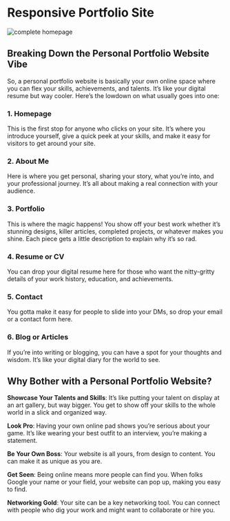 # Responsive Portfolio Site 

![complete homepage](images/complete-homepage.png)

## Breaking Down the Personal Portfolio Website Vibe

So, a personal portfolio website is basically your own online space where you can flex your skills, achievements, and talents. It’s like your digital resume but way cooler. Here’s the lowdown on what usually goes into one:

### 1. Homepage

This is the first stop for anyone who clicks on your site. It’s where you introduce yourself, give a quick peek at your skills, and make it easy for visitors to get around your site.

### 2. About Me

Here is where you get personal, sharing your story, what you’re into, and your professional journey. It’s all about making a real connection with your audience.

### 3. Portfolio

This is where the magic happens! You show off your best work whether it’s stunning designs, killer articles, completed projects, or whatever makes you shine. Each piece gets a little description to explain why it’s so rad.

### 4. Resume or CV

You can drop your digital resume here for those who want the nitty-gritty details of your work history, education, and achievements.

### 5. Contact

You gotta make it easy for people to slide into your DMs, so drop your email or a contact form here.

### 6. Blog or Articles

If you’re into writing or blogging, you can have a spot for your thoughts and wisdom. It’s like your digital diary for the world to see.

## Why Bother with a Personal Portfolio Website?

**Showcase Your Talents and Skills**: It’s like putting your talent on display at an art gallery, but way bigger. You get to show off your skills to the whole world in a slick and organized way.

**Look Pro**: Having your own online pad shows you’re serious about your game. It’s like wearing your best outfit to an interview, you’re making a statement.

**Be Your Own Boss**: Your website is all yours, from design to content. You can make it as unique as you are.

**Get Seen**: Being online means more people can find you. When folks Google your name or your field, your website can pop up, making you easy to find.

**Networking Gold**: Your site can be a key networking tool. You can connect with people who dig your work and might want to collaborate or hire you.
